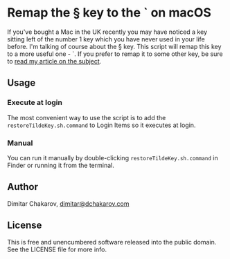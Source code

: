 # Remap the § key to the ` on macOS

If you've bought a Mac in the UK recently you may have noticed a key sitting left of the number 1 key which you have never used in your life before. I'm talking of course about the § key. This script will remap this key to a more useful one - `. If you prefer to remap it to some other key, be sure to [read my article on the subject](https://dchakarov.com/blog/macbook-remap-keys/).

## Usage

### Execute at login

The most convenient way to use the script is to add the `restoreTildeKey.sh.command` to Login Items so it executes at login.


### Manual

You can run it manually by double-clicking `restoreTildeKey.sh.command` in Finder or running it from the terminal.


## Author

Dimitar Chakarov, dimitar@dchakarov.com


## License

This is free and unencumbered software released into the public domain. See the LICENSE file for more info.
